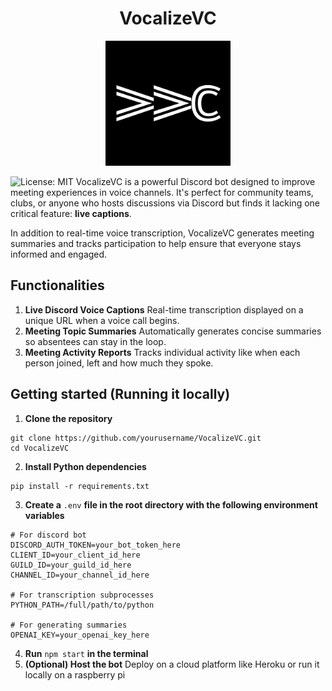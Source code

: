 <h1 align="center">VocalizeVC</h1>
<p align="center">
    <img src="./static/VVC.png" alt="Logo" width="200"/>
</p>

![License: MIT](https://img.shields.io/badge/License-MIT-yellow.svg)
VocalizeVC is a powerful Discord bot designed to improve meeting experiences in voice channels. It's perfect for community teams, clubs, or anyone who hosts discussions via Discord but finds it lacking one critical feature: **live captions**.

In addition to real-time voice transcription, VocalizeVC generates meeting summaries and tracks participation to help ensure that everyone stays informed and engaged.

## Functionalities
1. **Live Discord Voice Captions**
Real-time transcription displayed on a unique URL when a voice call begins.
2. **Meeting Topic Summaries**
Automatically generates concise summaries so absentees can stay in the loop.
3. **Meeting Activity Reports**
Tracks individual activity like when each person joined, left and how much they spoke.

## Getting started (Running it locally)
1. **Clone the repository**
```
git clone https://github.com/yourusername/VocalizeVC.git
cd VocalizeVC
```
2. **Install Python dependencies**
```
pip install -r requirements.txt
```
3. **Create a** `.env` **file in the root directory with the following environment variables**
```
# For discord bot
DISCORD_AUTH_TOKEN=your_bot_token_here
CLIENT_ID=your_client_id_here
GUILD_ID=your_guild_id_here
CHANNEL_ID=your_channel_id_here

# For transcription subprocesses
PYTHON_PATH=/full/path/to/python

# For generating summaries
OPENAI_KEY=your_openai_key_here
```
4. **Run** `npm start` **in the terminal**
5. **(Optional) Host the bot**
Deploy on a cloud platform like Heroku or run it locally on a raspberry pi